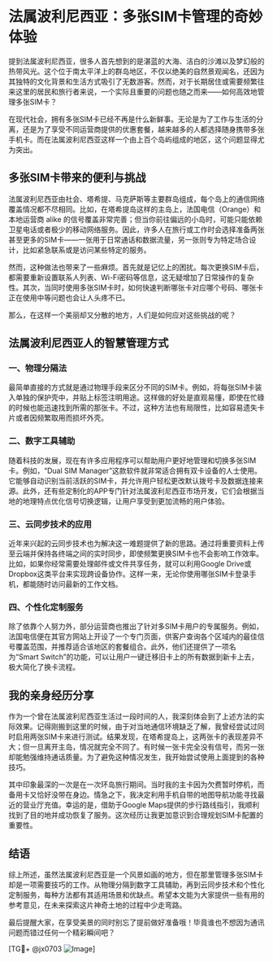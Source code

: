 # 法属波利尼西亚：多张SIM卡管理的奇妙体验

提到法属波利尼西亚，很多人首先想到的是湛蓝的大海、洁白的沙滩以及梦幻般的热带风光。这个位于南太平洋上的群岛地区，不仅以绝美的自然景观闻名，还因为其独特的文化背景和生活方式吸引了无数游客。然而，对于长期居住或需要频繁往来这里的居民和旅行者来说，一个实际且重要的问题也随之而来——如何高效地管理多张SIM卡？

在现代社会，拥有多张SIM卡已经不再是什么新鲜事。无论是为了工作与生活的分离，还是为了享受不同运营商提供的优惠套餐，越来越多的人都选择随身携带多张手机卡。而在法属波利尼西亚这样一个由上百个岛屿组成的地区，这个问题显得尤为突出。

## 多张SIM卡带来的便利与挑战

法属波利尼西亚由社会、塔希提、马克萨斯等主要群岛组成，每个岛上的通信网络覆盖情况都不尽相同。比如，在塔希提岛这样的主岛上，法国电信（Orange）和本地运营商 alike 的信号覆盖非常完善；但当你前往偏远的小岛时，可能只能依赖卫星电话或者极少的移动网络服务。因此，许多人在旅行或工作时会选择准备两张甚至更多的SIM卡——一张用于日常通话和数据流量，另一张则专为特定场合设计，比如紧急联系或是访问某些特定的服务。

然而，这种做法也带来了一些麻烦。首先就是记忆上的困扰。每次更换SIM卡后，都需要重新设置联系人列表、Wi-Fi密码等信息，这无疑增加了日常操作的复杂性。其次，当同时使用多张SIM卡时，如何快速判断哪张卡对应哪个号码、哪张卡正在使用中等问题也会让人头疼不已。

那么，在这样一个美丽却又分散的地方，人们是如何应对这些挑战的呢？

## 法属波利尼西亚人的智慧管理方式

### 一、物理分隔法
最简单直接的方式就是通过物理手段来区分不同的SIM卡。例如，将每张SIM卡装入单独的保护壳中，并贴上标签注明用途。这样做的好处是直观易懂，即使在忙碌的时候也能迅速找到所需的那张卡。不过，这种方法也有局限性，比如容易遗失卡片或者因频繁取用而损坏外壳。

### 二、数字工具辅助
随着科技的发展，现在有许多应用程序可以帮助用户更好地管理和切换多张SIM卡。例如，“Dual SIM Manager”这款软件就非常适合拥有双卡设备的人士使用。它能够自动识别当前活跃的SIM卡，并允许用户轻松更改默认拨号卡及数据连接来源。此外，还有些定制化的APP专门针对法属波利尼西亚市场开发，它们会根据当地的地理特点优化信号切换逻辑，让用户享受到更加流畅的用户体验。

### 三、云同步技术的应用
近年来兴起的云同步技术也为解决这一难题提供了新的思路。通过将重要资料上传至云端并保持各终端之间的实时同步，即使频繁更换SIM卡也不会影响工作效率。比如，如果你经常需要处理邮件或文件共享任务，就可以利用Google Drive或Dropbox这类平台来实现跨设备协作。这样一来，无论你使用哪张SIM卡登录手机，都能随时访问最新的工作文档。

### 四、个性化定制服务
除了依靠个人努力外，部分运营商也推出了针对多SIM卡用户的专属服务。例如，法国电信便在其官方网站上开设了一个专门页面，供客户查询各个区域内的最佳信号覆盖范围，并推荐适合该地区的套餐组合。此外，他们还提供了一项名为“Smart Switch”的功能，可以让用户一键迁移旧卡上的所有数据到新卡上去，极大简化了换卡流程。

## 我的亲身经历分享

作为一个曾在法属波利尼西亚生活过一段时间的人，我深刻体会到了上述方法的实际效果。记得刚搬到这里的时候，由于对当地通信环境缺乏了解，我曾经尝试过同时启用两张SIM卡来进行测试。结果发现，在塔希提岛上，这两张卡的表现差异不大；但一旦离开主岛，情况就完全不同了。有时候一张卡完全没有信号，而另一张却能勉强维持通话质量。为了避免这种情况发生，我开始尝试使用上面提到的各种技巧。

其中印象最深的一次是在一次环岛旅行期间。当时我的主卡因为欠费暂时停机，而备用卡又恰好没带在身边。情急之下，我决定利用手机自带的地图导航功能寻找最近的营业厅充值。幸运的是，借助于Google Maps提供的步行路线指引，我顺利找到了目的地并成功恢复了服务。这次经历让我更加意识到合理规划SIM卡配置的重要性。

## 结语

综上所述，虽然法属波利尼西亚是一个风景如画的地方，但在那里管理多张SIM卡却是一项需要技巧的工作。从物理分隔到数字工具辅助，再到云同步技术和个性化定制服务，每种方法都有其适用场景和优缺点。希望本文能为大家提供一些有用的参考意见，在未来探索这片神奇土地的过程中少走弯路。

最后提醒大家，在享受美景的同时别忘了提前做好准备哦！毕竟谁也不想因为通讯问题而错过任何一个精彩瞬间吧？

[TG💪+ @jx0703 ![Image](https://github.com/user-attachments/assets/dbca1d08-cadb-493c-b0ec-ad6f7a83f270)]